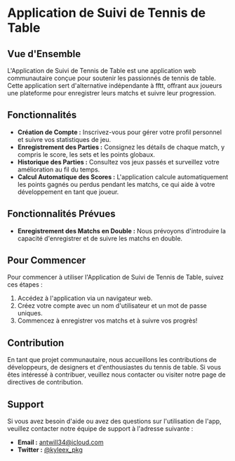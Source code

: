 # Application de Suivi de Tennis de Table

## Vue d'Ensemble

L'Application de Suivi de Tennis de Table est une application web communautaire conçue pour soutenir les passionnés de tennis de table. Cette application sert d'alternative indépendante à fftt, offrant aux joueurs une plateforme pour enregistrer leurs matchs et suivre leur progression.

## Fonctionnalités

- **Création de Compte :** Inscrivez-vous pour gérer votre profil personnel et suivre vos statistiques de jeu.
- **Enregistrement des Parties :** Consignez les détails de chaque match, y compris le score, les sets et les points globaux.
- **Historique des Parties :** Consultez vos jeux passés et surveillez votre amélioration au fil du temps.
- **Calcul Automatique des Scores :** L'application calcule automatiquement les points gagnés ou perdus pendant les matchs, ce qui aide à votre développement en tant que joueur.

## Fonctionnalités Prévues

- **Enregistrement des Matchs en Double :** Nous prévoyons d'introduire la capacité d'enregistrer et de suivre les matchs en double.

## Pour Commencer

Pour commencer à utiliser l'Application de Suivi de Tennis de Table, suivez ces étapes :

1. Accédez à l'application via un navigateur web.
2. Créez votre compte avec un nom d'utilisateur et un mot de passe uniques.
3. Commencez à enregistrer vos matchs et à suivre vos progrès!

## Contribution

En tant que projet communautaire, nous accueillons les contributions de développeurs, de designers et d'enthousiastes du tennis de table. Si vous êtes intéressé à contribuer, veuillez nous contacter ou visiter notre page de directives de contribution.

## Support

Si vous avez besoin d'aide ou avez des questions sur l'utilisation de l'app, veuillez contacter notre équipe de support à l'adresse suivante :

- **Email :** antwill34@icloud.com
- **Twitter :** [@kyleex_pkg](https://twitter.com/kyleex_pkg)
